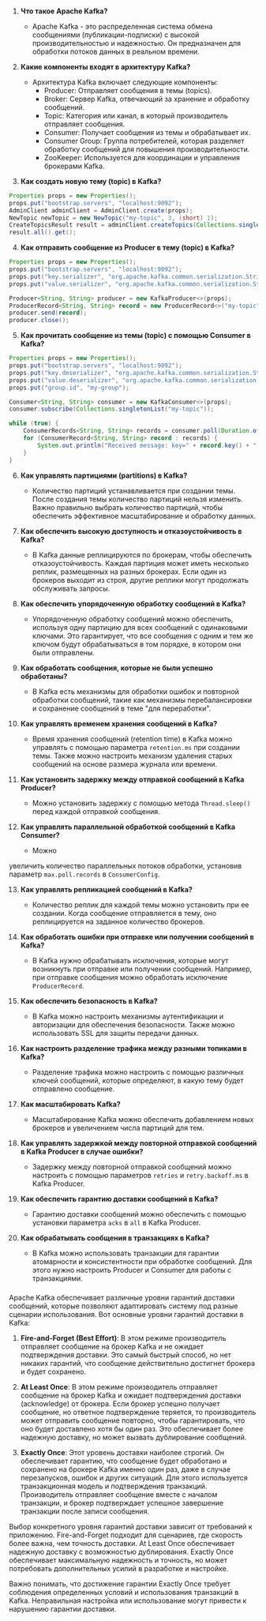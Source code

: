 ###
1. **Что такое Apache Kafka?**
    - Apache Kafka - это распределенная система обмена сообщениями (публикации-подписки) с высокой производительностью и надежностью. Он предназначен для обработки потоков данных в реальном времени.

2. **Какие компоненты входят в архитектуру Kafka?**
    - Архитектура Kafka включает следующие компоненты:
        - Producer: Отправляет сообщения в темы (topics).
        - Broker: Сервер Kafka, отвечающий за хранение и обработку сообщений.
        - Topic: Категория или канал, в который производитель отправляет сообщения.
        - Consumer: Получает сообщения из темы и обрабатывает их.
        - Consumer Group: Группа потребителей, которая разделяет обработку сообщений для повышения производительности.
        - ZooKeeper: Используется для координации и управления брокерами Kafka.

3. **Как создать новую тему (topic) в Kafka?**
```java
Properties props = new Properties();
props.put("bootstrap.servers", "localhost:9092");
AdminClient adminClient = AdminClient.create(props);
NewTopic newTopic = new NewTopic("my-topic", 3, (short) 1);
CreateTopicsResult result = adminClient.createTopics(Collections.singletonList(newTopic));
result.all().get();
```

4. **Как отправить сообщение из Producer в тему (topic) в Kafka?**
```java
Properties props = new Properties();
props.put("bootstrap.servers", "localhost:9092");
props.put("key.serializer", "org.apache.kafka.common.serialization.StringSerializer");
props.put("value.serializer", "org.apache.kafka.common.serialization.StringSerializer");

Producer<String, String> producer = new KafkaProducer<>(props);
ProducerRecord<String, String> record = new ProducerRecord<>("my-topic", "key", "Hello, Kafka!");
producer.send(record);
producer.close();
```

5. **Как прочитать сообщение из темы (topic) с помощью Consumer в Kafka?**
```java
Properties props = new Properties();
props.put("bootstrap.servers", "localhost:9092");
props.put("key.deserializer", "org.apache.kafka.common.serialization.StringDeserializer");
props.put("value.deserializer", "org.apache.kafka.common.serialization.StringDeserializer");
props.put("group.id", "my-group");

Consumer<String, String> consumer = new KafkaConsumer<>(props);
consumer.subscribe(Collections.singletonList("my-topic"));

while (true) {
    ConsumerRecords<String, String> records = consumer.poll(Duration.ofMillis(100));
    for (ConsumerRecord<String, String> record : records) {
        System.out.println("Received message: key=" + record.key() + ", value=" + record.value());
    }
}
```

6. **Как управлять партициями (partitions) в Kafka?**
    - Количество партиций устанавливается при создании темы. После создания темы количество партиций нельзя изменить. Важно правильно выбрать количество партиций, чтобы обеспечить эффективное масштабирование и обработку данных.

7. **Как обеспечить высокую доступность и отказоустойчивость в Kafka?**
    - В Kafka данные реплицируются по брокерам, чтобы обеспечить отказоустойчивость. Каждая партиция может иметь несколько реплик, размещенных на разных брокерах. Если один из брокеров выходит из строя, другие реплики могут продолжать обслуживать запросы.

8. **Как обеспечить упорядоченную обработку сообщений в Kafka?**
    - Упорядоченную обработку сообщений можно обеспечить, используя одну партицию для всех сообщений с одинаковыми ключами. Это гарантирует, что все сообщения с одним и тем же ключом будут обрабатываться в том порядке, в котором они были отправлены.

9. **Как обработать сообщения, которые не были успешно обработаны?**
    - В Kafka есть механизмы для обработки ошибок и повторной обработки сообщений, такие как механизмы перебалансировки и сохранение сообщений в теме "для переработки".

10. **Как управлять временем хранения сообщений в Kafka?**
    - Время хранения сообщений (retention time) в Kafka можно управлять с помощью параметра `retention.ms` при создании темы. Также можно настроить механизм удаления старых сообщений на основе размера журнала или времени.

11. **Как установить задержку между отправкой сообщений в Kafka Producer?**
    - Можно установить задержку с помощью метода `Thread.sleep()` перед каждой отправкой сообщения.

12. **Как управлять параллельной обработкой сообщений в Kafka Consumer?**
    - Можно

увеличить количество параллельных потоков обработки, установив параметр `max.poll.records` в `ConsumerConfig`.

13. **Как управлять репликацией сообщений в Kafka?**
    - Количество реплик для каждой темы можно установить при ее создании. Когда сообщение отправляется в тему, оно реплицируется на заданное количество брокеров.

14. **Как обработать ошибки при отправке или получении сообщений в Kafka?**
    - В Kafka нужно обрабатывать исключения, которые могут возникнуть при отправке или получении сообщений. Например, при отправке сообщения можно обработать исключение `ProducerRecord`.

15. **Как обеспечить безопасность в Kafka?**
    - В Kafka можно настроить механизмы аутентификации и авторизации для обеспечения безопасности. Также можно использовать SSL для защиты передачи данных.

16. **Как настроить разделение трафика между разными топиками в Kafka?**
    - Разделение трафика можно настроить с помощью различных ключей сообщений, которые определяют, в какую тему будет отправлено сообщение.

17. **Как масштабировать Kafka?**
    - Масштабирование Kafka можно обеспечить добавлением новых брокеров и увеличением числа партиций для тем.

18. **Как управлять задержкой между повторной отправкой сообщений в Kafka Producer в случае ошибки?**
    - Задержку между повторной отправкой сообщений можно настроить с помощью параметров `retries` и `retry.backoff.ms` в Kafka Producer.

19. **Как обеспечить гарантию доставки сообщений в Kafka?**
    - Гарантию доставки сообщений можно обеспечить с помощью установки параметра `acks` в `all` в Kafka Producer.

20. **Как обрабатывать сообщения в транзакциях в Kafka?**
    - В Kafka можно использовать транзакции для гарантии атомарности и консистентности при обработке сообщений. Для этого нужно настроить Producer и Consumer для работы с транзакциями.


###
Apache Kafka обеспечивает различные уровни гарантий доставки сообщений, которые позволяют адаптировать систему под разные сценарии использования. Вот основные уровни гарантий доставки в Kafka:

1. **Fire-and-Forget (Best Effort)**:
   В этом режиме производитель отправляет сообщение на брокер Kafka и не ожидает подтверждения доставки. Это самый быстрый способ, но нет никаких гарантий, что сообщение действительно достигнет брокера и будет сохранено.

2. **At Least Once**:
   В этом режиме производитель отправляет сообщение на брокер Kafka и ожидает подтверждения доставки (acknowledge) от брокера. Если брокер успешно получает сообщение, но ответное подтверждение теряется, то производитель может отправить сообщение повторно, чтобы гарантировать, что оно будет доставлено хотя бы один раз. Это обеспечивает более надежную доставку, но может вызвать дублирование сообщений.

3. **Exactly Once**:
   Этот уровень доставки наиболее строгий. Он обеспечивает гарантию, что сообщение будет обработано и сохранено на брокере Kafka именно один раз, даже в случае перезапусков, ошибок и других ситуаций. Для этого используется транзакционная модель и подтверждения транзакций. Производитель отправляет сообщение вместе с началом транзакции, и брокер подтверждает успешное завершение транзакции после записи сообщения.

Выбор конкретного уровня гарантий доставки зависит от требований к приложению. Fire-and-Forget подходит для сценариев, где скорость более важна, чем точность доставки. At Least Once обеспечивает надежную доставку с возможностью дублирования. Exactly Once обеспечивает максимальную надежность и точность, но может потребовать дополнительных усилий в разработке и настройке.

Важно понимать, что достижение гарантии Exactly Once требует соблюдения определенных условий и использования транзакций в Kafka. Неправильная настройка или использование могут привести к нарушению гарантии доставки.
